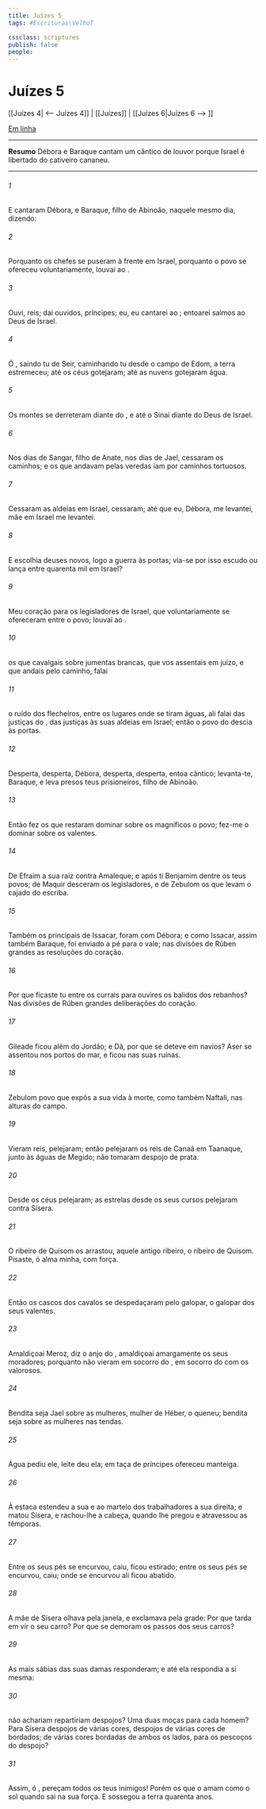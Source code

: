 ```yaml
---
title: Juízes 5
tags: #Escrituras\VelhoT

cssclass: scriptures
publish: false
people:
---
```


# Juízes 5
[[Juízes 4| <-- Juízes 4]] | [[Juízes]] | [[Juízes 6|Juízes 6 --> ]]

[Em linha](https://churchofjesuschrist.org/study/scriptures/ot/judg/5?lang=por)

---
__Resumo__
Débora e Baraque cantam um cântico de louvor porque Israel é libertado do cativeiro cananeu.

---
###### 1 
E cantaram Débora, e Baraque, filho de Abinoão, naquele mesmo dia, dizendo:

###### 2 
Porquanto os chefes se puseram à frente em Israel, porquanto o povo se ofereceu voluntariamente, louvai ao .

###### 3 
Ouvi, reis; dai ouvidos, príncipes; eu, eu cantarei ao ; entoarei salmos ao  Deus de Israel.

###### 4 
Ó , saindo tu de Seir, caminhando tu desde o campo de Edom, a terra estremeceu; até os céus gotejaram; até as nuvens gotejaram água.

###### 5 
Os montes se derreteram diante do , e até o Sinai diante do  Deus de Israel.

###### 6 
Nos dias de Sangar, filho de Anate, nos dias de Jael, cessaram  os caminhos; e os que andavam pelas veredas iam por caminhos tortuosos.

###### 7 
Cessaram as aldeias em Israel, cessaram; até que eu, Débora, me levantei,  mãe em Israel me levantei.

###### 8 
E  escolhia deuses novos, logo a guerra  às portas; via-se por isso escudo ou lança entre quarenta mil em Israel?

###### 9 
Meu coração  para os legisladores de Israel, que voluntariamente se ofereceram entre o povo; louvai ao .

###### 10 
 os que cavalgais sobre jumentas brancas, que vos assentais em juízo, e que andais pelo caminho, falai 

###### 11 
 o ruído dos flecheiros, entre os lugares onde se tiram águas, ali falai das justiças do , das justiças  às suas aldeias em Israel; então o povo do  descia às portas.

###### 12 
Desperta, desperta, Débora, desperta, desperta, entoa  cântico; levanta-te, Baraque, e leva presos teus prisioneiros,  filho de Abinoão.

###### 13 
Então  fez os que restaram dominar sobre os magníficos  o povo; fez-me o  dominar sobre os valentes.

###### 14 
De Efraim  a sua raiz contra Amaleque; e após ti  Benjamim dentre os teus povos; de Maquir desceram os legisladores, e de Zebulom os que levam o cajado do escriba.

###### 15 
Também os principais de Issacar, foram com Débora; e como Issacar, assim também Baraque, foi enviado a pé para o vale; nas divisões de Rúben  grandes as resoluções do coração.

###### 16 
Por que ficaste tu entre os currais para ouvires os balidos dos rebanhos? Nas divisões de Rúben  grandes deliberações do coração.

###### 17 
Gileade ficou além do Jordão; e Dã, por que se deteve em navios? Aser se assentou nos portos do mar, e ficou nas suas ruínas.

###### 18 
Zebulom  povo que expôs a sua vida à morte, como também Naftali, nas alturas do campo.

###### 19 
Vieram reis, pelejaram; então pelejaram os reis de Canaã em Taanaque, junto às águas de Megido; não tomaram despojo de prata.

###### 20 
Desde os céus pelejaram;  as estrelas desde os seus cursos pelejaram contra Sísera.

###### 21 
O ribeiro de Quisom os arrastou, aquele antigo ribeiro, o ribeiro de Quisom. Pisaste, ó alma minha, com força.

###### 22 
Então os cascos dos cavalos se despedaçaram pelo galopar, o galopar dos seus valentes.

###### 23 
Amaldiçoai Meroz, diz o anjo do , amaldiçoai amargamente os seus moradores; porquanto não vieram em socorro do , em socorro do  com os valorosos.

###### 24 
Bendita seja Jael sobre as mulheres, mulher de Héber, o queneu; bendita seja sobre as mulheres nas tendas.

###### 25 
Água pediu ele, leite  deu ela; em taça de príncipes  ofereceu manteiga.

###### 26 
À estaca estendeu a sua  e ao martelo dos trabalhadores a sua direita; e matou Sísera, e rachou-lhe a cabeça, quando lhe pregou e atravessou as têmporas.

###### 27 
Entre os seus pés se encurvou, caiu, ficou estirado; entre os seus pés se encurvou, caiu; onde se encurvou ali ficou abatido.

###### 28 
A mãe de Sísera olhava pela janela, e exclamava pela grade: Por que tarda em vir o seu carro? Por que se demoram os passos dos seus carros?

###### 29 
As mais sábias das suas damas responderam; e até ela respondia a si mesma:

###### 30 
 não achariam  repartiriam despojos? Uma  duas moças para cada homem? Para Sísera despojos de várias cores, despojos de várias cores de bordados; de várias cores bordadas de ambos os lados, para os pescoços do despojo?

###### 31 
Assim, ó , pereçam todos os teus inimigos! Porém os que o amam  como o sol quando sai na sua força. E sossegou a terra quarenta anos.

